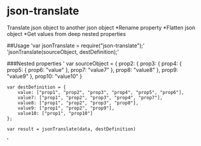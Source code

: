 # json-translate
Translate json object to another json object
*Rename property
*Flatten json object
*Get values from deep nested properties

##Usage
'var jsonTranslate = require("json-translate");'
'jsonTranslate(sourceObject, destDefinition);'

###Nested properties
'
var sourceObject = {
		prop2: {
			prop3: {
				prop4: {
					prop5: {
						prop6: "value"
					},
					prop7: "value7"
				},
				prop8: "value8"
			},
			prop9: "value9"
		},
		prop10: "value10"
	}
	
	var destDefinition = {
		value: ["prop1", "prop2", "prop3", "prop4", "prop5", "prop6"],
		value7: ["prop1", "prop2", "prop3", "prop4", "prop7"],
		value8: ["prop1", "prop2", "prop3", "prop8"],
		value9: ["prop1", "prop2", "prop9"],
		value10: ["prop1", "prop10"]
	};
	
	var result = jsonTranslate(data, destDefinition)
'
